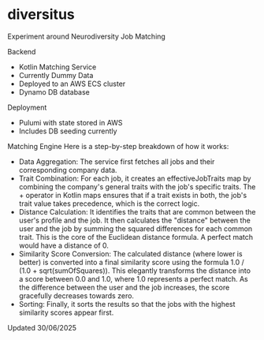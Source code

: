 # diversitus
Experiment around Neurodiversity Job Matching

Backend
* Kotlin Matching Service
* Currently Dummy Data
* Deployed to an AWS ECS cluster
* Dynamo DB database

Deployment
* Pulumi with state stored in AWS
* Includes DB seeding currently

Matching Engine
Here is a step-by-step breakdown of how it works:

* Data Aggregation: The service first fetches all jobs and their corresponding company data.
* Trait Combination: For each job, it creates an effectiveJobTraits map by combining the company's general traits with the job's specific traits. The + operator in Kotlin maps ensures that if a trait exists in both, the job's trait value takes precedence, which is the correct logic.
* Distance Calculation:
It identifies the traits that are common between the user's profile and the job.
It then calculates the "distance" between the user and the job by summing the squared differences for each common trait. This is the core of the Euclidean distance formula. A perfect match would have a distance of 0.
* Similarity Score Conversion: The calculated distance (where lower is better) is converted into a final similarity score using the formula 1.0 / (1.0 + sqrt(sumOfSquares)).
This elegantly transforms the distance into a score between 0.0 and 1.0, where 1.0 represents a perfect match.
As the difference between the user and the job increases, the score gracefully decreases towards zero.
* Sorting: Finally, it sorts the results so that the jobs with the highest similarity scores appear first.

Updated 30/06/2025